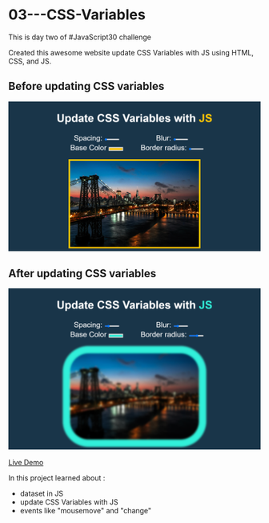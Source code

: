 # 03---CSS-Variables

This is day two of #JavaScript30 challenge

Created this awesome website update CSS Variables with JS using HTML, CSS, and JS.

## Before updating CSS variables
![before](screenshots/before.png)

## After updating CSS variables
![after](screenshots/after.png)

[Live Demo](https://psargar616.github.io/03---CSS-Variables/)


In this project learned about : 

- dataset in JS
- update CSS Variables with JS
- events like "mousemove" and "change"
